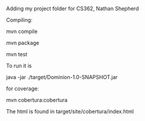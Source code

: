 Adding my project folder for CS362, Nathan Shepherd

Compiling:

mvn compile

mvn package

mvn test

To run it is 

java -jar ./target/Dominion-1.0-SNAPSHOT.jar

for coverage:

mvn cobertura:cobertura

The html is found in target/site/cobertura/index.html
